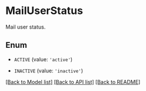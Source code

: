 # MailUserStatus

Mail user status.

## Enum

* `ACTIVE` (value: `'active'`)

* `INACTIVE` (value: `'inactive'`)

[[Back to Model list]](../README.md#documentation-for-models) [[Back to API list]](../README.md#documentation-for-api-endpoints) [[Back to README]](../README.md)


